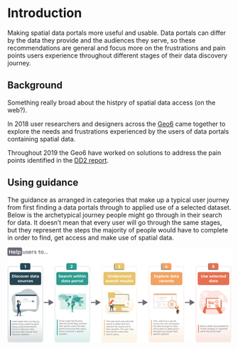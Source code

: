 # Introduction

Making spatial data portals more useful and usable. Data portals can differ by the data they provide and the audiences they serve, so these recommendations are general and focus more on the frustrations and pain points users experience throughout different stages of their data discovery journey.

## Background
Something really broad about the histpry of spatial data access (on the web?).

In 2018 user researchers and designers across the <u>Geo6</u> came together to explore the needs and frustrations experienced by the users of data portals containing spatial data.

Throughout 2019 the Geo6 have worked on solutions to address the pain points identified in the <u>DD2 report</u>.

## Using guidance
The guidance as arranged in categories that make up a typical user journey from first finding a data portals through to applied use of a selected dataset. Below is the archetypical journey people might go through in their search for data. It doesn’t mean that every user will go through the same stages, but they represent the steps the majority of people would have to complete in order to find, get access and make use of spatial data. 

![User Journey Stages](../_media/spatial-data-journey-v2.svg)
